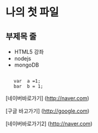 나의 첫 파일
==============================

부제목 줄
--------------

* HTML5 강좌
* nodejs
* mongoDB

```

   var  a =1;
   bar  b = 1;
```

   [네이버바로가기] (http://naver.com)


   [구글 바고가기] (http://google.com)
   
   [네이버바로가기2] (http://naver.com)
